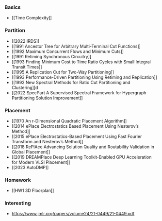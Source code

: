 ### Basics

* [[Time Complexity]]

### Partition

* [[2022 IRDS]]
* [[1991 Ancestor Tree for Arbitrary Multi-Terminal Cut Functions]]
* [[1992 Maximum Concurrent Flows and Minimum Cuts]]
* [[1991 Retiming Synchronous Circuitry]]
* [[1993 Finding Minimum Cost to Time Ratio Cycles with Small Integral Transit Times]]
* [[1995 A Replication Cut for Two-Way Partitioning]]
* [[1993 Performance-Driven Partitioning Using Retiming and Replication]]
* [[1992 New Spectral Methods for Ratio Cut Partitioning and Clustering]]d
* [[2022 SpecPart A Supervised Spectral Framework for Hypergraph Partitioning Solution Improvement]]

### Placement

* [[1970 An r-Dimensional Quadratic Placement Algorithm]]
* [[2014 ePlace Electrostatics Based Placement Using Nesterov’s Method]]
* [[2015 ePlace Electrostatics-Based Placement Using Fast Fourier Transform and Nesterov’s Method]]
* [[2018 RePlAce Advancing Solution Quality and Routability Validation in Global Placement]]
* [[2019 DREAMPlace Deep Learning Toolkit-Enabled GPU Acceleration for Modern VLSI Placement]]
* [[2023 AutoDMP]]

### Homework

* [[HW1 3D Floorplan]]

### Interesting

* https://www.jmlr.org/papers/volume24/21-0449/21-0449.pdf


